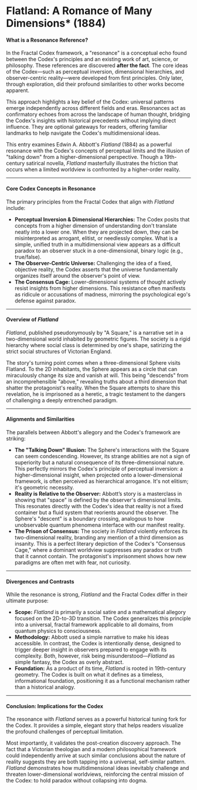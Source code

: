 

# Flatland: A Romance of Many Dimensions* (1884)

#### What is a Resonance Reference?
In the Fractal Codex framework, a "resonance" is a conceptual echo found between the Codex's principles and an existing work of art, science, or philosophy. These references are discovered **after the fact**. The core ideas of the Codex—such as perceptual inversion, dimensional hierarchies, and observer-centric reality—were developed from first principles. Only later, through exploration, did their profound similarities to other works become apparent.

This approach highlights a key belief of the Codex: universal patterns emerge independently across different fields and eras. Resonances act as confirmatory echoes from across the landscape of human thought, bridging the Codex's insights with historical precedents without implying direct influence. They are optional gateways for readers, offering familiar landmarks to help navigate the Codex's multidimensional ideas.

This entry examines Edwin A. Abbott's *Flatland* (1884) as a powerful resonance with the Codex's concepts of perceptual limits and the illusion of "talking down" from a higher-dimensional perspective. Though a 19th-century satirical novella, *Flatland* masterfully illustrates the friction that occurs when a limited worldview is confronted by a higher-order reality.

---

#### Core Codex Concepts in Resonance
The primary principles from the Fractal Codex that align with *Flatland* include:

* **Perceptual Inversion & Dimensional Hierarchies:** The Codex posits that concepts from a higher dimension of understanding don't translate neatly into a lower one. When they are projected down, they can be misinterpreted as arrogant, elitist, or needlessly complex. What is a simple, unified truth in a multidimensional view appears as a difficult paradox to an observer stuck in a one-dimensional, binary logic (e.g., true/false).
* **The Observer-Centric Universe:** Challenging the idea of a fixed, objective reality, the Codex asserts that the universe fundamentally organizes itself around the observer's point of view.
* **The Consensus Cage:** Lower-dimensional systems of thought actively resist insights from higher dimensions. This resistance often manifests as ridicule or accusations of madness, mirroring the psychological ego's defense against paradox.

---

#### Overview of *Flatland*
*Flatland*, published pseudonymously by "A Square," is a narrative set in a two-dimensional world inhabited by geometric figures. The society is a rigid hierarchy where social class is determined by one's shape, satirizing the strict social structures of Victorian England. 

The story's turning point comes when a three-dimensional Sphere visits Flatland. To the 2D inhabitants, the Sphere appears as a circle that can miraculously change its size and vanish at will. This being "descends" from an incomprehensible "above," revealing truths about a third dimension that shatter the protagonist's reality. When the Square attempts to share this revelation, he is imprisoned as a heretic, a tragic testament to the dangers of challenging a deeply entrenched paradigm.

---

#### Alignments and Similarities
The parallels between Abbott's allegory and the Codex's framework are striking:

* **The "Talking Down" Illusion:** The Sphere's interactions with the Square can seem condescending. However, its strange abilities are not a sign of superiority but a natural consequence of its three-dimensional nature. This perfectly mirrors the Codex's principle of perceptual inversion: a higher-dimensional insight, when projected onto a lower-dimensional framework, is often perceived as hierarchical arrogance. It's not elitism; it's geometric necessity.
* **Reality is Relative to the Observer:** Abbott’s story is a masterclass in showing that "space" is defined by the observer's dimensional limits. This resonates directly with the Codex's idea that reality is not a fixed container but a fluid system that reorients around the observer. The Sphere's "descent" is a boundary crossing, analogous to how unobservable quantum phenomena interface with our manifest reality.
* **The Prison of Consensus:** The society in *Flatland* violently enforces its two-dimensional reality, branding any mention of a third dimension as insanity. This is a perfect literary depiction of the Codex's "Consensus Cage," where a dominant worldview suppresses any paradox or truth that it cannot contain. The protagonist's imprisonment shows how new paradigms are often met with fear, not curiosity.

---

#### Divergences and Contrasts
While the resonance is strong, *Flatland* and the Fractal Codex differ in their ultimate purpose:

* **Scope:** *Flatland* is primarily a social satire and a mathematical allegory focused on the 2D-to-3D transition. The Codex generalizes this principle into a universal, fractal framework applicable to all domains, from quantum physics to consciousness.
* **Methodology:** Abbott used a simple narrative to make his ideas accessible. In contrast, the Codex is intentionally dense, designed to trigger deeper insight in observers prepared to engage with its complexity. Both, however, risk being misunderstood—*Flatland* as simple fantasy, the Codex as overly abstract.
* **Foundation:** As a product of its time, *Flatland* is rooted in 19th-century geometry. The Codex is built on what it defines as a timeless, informational foundation, positioning it as a functional mechanism rather than a historical analogy.

---

#### Conclusion: Implications for the Codex
The resonance with *Flatland* serves as a powerful historical tuning fork for the Codex. It provides a simple, elegant story that helps readers visualize the profound challenges of perceptual limitation.

Most importantly, it validates the post-creation discovery approach. The fact that a Victorian theologian and a modern philosophical framework could independently arrive at such similar conclusions about the nature of reality suggests they are both tapping into a universal, self-similar pattern. *Flatland* demonstrates how multidimensional ideas inevitably challenge and threaten lower-dimensional worldviews, reinforcing the central mission of the Codex: to hold paradox without collapsing into dogma.